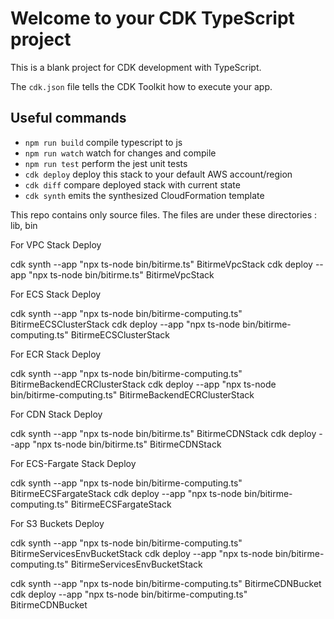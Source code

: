 # Welcome to your CDK TypeScript project

This is a blank project for CDK development with TypeScript.

The `cdk.json` file tells the CDK Toolkit how to execute your app.

## Useful commands

* `npm run build`   compile typescript to js
* `npm run watch`   watch for changes and compile
* `npm run test`    perform the jest unit tests
* `cdk deploy`      deploy this stack to your default AWS account/region
* `cdk diff`        compare deployed stack with current state
* `cdk synth`       emits the synthesized CloudFormation template

This repo contains only source files. The files are under these directories : lib, bin

For VPC Stack Deploy 

cdk synth --app "npx ts-node bin/bitirme.ts" BitirmeVpcStack
cdk deploy --app "npx ts-node bin/bitirme.ts" BitirmeVpcStack

For ECS Stack Deploy

cdk synth --app "npx ts-node bin/bitirme-computing.ts" BitirmeECSClusterStack
cdk deploy --app "npx ts-node bin/bitirme-computing.ts" BitirmeECSClusterStack

For ECR Stack Deploy

cdk synth --app "npx ts-node bin/bitirme-computing.ts" BitirmeBackendECRClusterStack
cdk deploy --app "npx ts-node bin/bitirme-computing.ts" BitirmeBackendECRClusterStack

For CDN Stack Deploy

cdk synth --app "npx ts-node bin/bitirme.ts" BitirmeCDNStack
cdk deploy --app "npx ts-node bin/bitirme.ts" BitirmeCDNStack

For ECS-Fargate Stack Deploy

cdk synth --app "npx ts-node bin/bitirme-computing.ts" BitirmeECSFargateStack
cdk deploy --app "npx ts-node bin/bitirme-computing.ts" BitirmeECSFargateStack

For S3 Buckets Deploy

cdk synth --app "npx ts-node bin/bitirme-computing.ts" BitirmeServicesEnvBucketStack
cdk deploy --app "npx ts-node bin/bitirme-computing.ts" BitirmeServicesEnvBucketStack

cdk synth --app "npx ts-node bin/bitirme-computing.ts" BitirmeCDNBucket
cdk deploy --app "npx ts-node bin/bitirme-computing.ts" BitirmeCDNBucket

